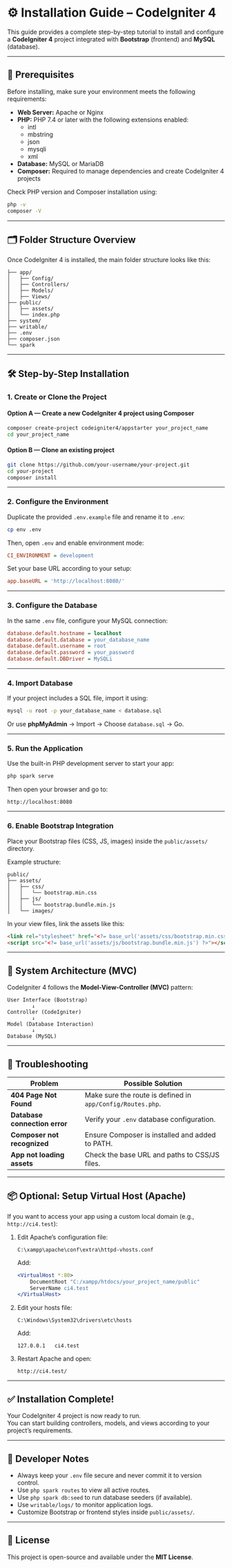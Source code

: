 # ⚙️ Installation Guide – CodeIgniter 4

This guide provides a complete step-by-step tutorial to install and configure a **CodeIgniter 4** project integrated with **Bootstrap** (frontend) and **MySQL** (database).

---

## 🧩 Prerequisites

Before installing, make sure your environment meets the following requirements:

- **Web Server:** Apache or Nginx  
- **PHP:** PHP 7.4 or later with the following extensions enabled:  
  - intl  
  - mbstring  
  - json  
  - mysqli  
  - xml  
- **Database:** MySQL or MariaDB  
- **Composer:** Required to manage dependencies and create CodeIgniter 4 projects  

Check PHP version and Composer installation using:
```bash
php -v
composer -V
```

---

## 🗂️ Folder Structure Overview

Once CodeIgniter 4 is installed, the main folder structure looks like this:

```plaintext
├── app/
│   ├── Config/
│   ├── Controllers/
│   ├── Models/
│   ├── Views/
├── public/
│   ├── assets/
│   └── index.php
├── system/
├── writable/
├── .env
├── composer.json
└── spark
```

---

## 🛠️ Step-by-Step Installation

### **1. Create or Clone the Project**
#### Option A — Create a new CodeIgniter 4 project using Composer
```bash
composer create-project codeigniter4/appstarter your_project_name
cd your_project_name
```

#### Option B — Clone an existing project
```bash
git clone https://github.com/your-username/your-project.git
cd your-project
composer install
```

---

### **2. Configure the Environment**
Duplicate the provided `.env.example` file and rename it to `.env`:
```bash
cp env .env
```

Then, open `.env` and enable environment mode:
```ini
CI_ENVIRONMENT = development
```

Set your base URL according to your setup:
```ini
app.baseURL = 'http://localhost:8080/'
```

---

### **3. Configure the Database**
In the same `.env` file, configure your MySQL connection:
```ini
database.default.hostname = localhost
database.default.database = your_database_name
database.default.username = root
database.default.password = your_password
database.default.DBDriver = MySQLi
```

---

### **4. Import Database**
If your project includes a SQL file, import it using:
```bash
mysql -u root -p your_database_name < database.sql
```
Or use **phpMyAdmin** → Import → Choose `database.sql` → Go.

---

### **5. Run the Application**
Use the built-in PHP development server to start your app:
```bash
php spark serve
```

Then open your browser and go to:
```
http://localhost:8080
```

---

### **6. Enable Bootstrap Integration**
Place your Bootstrap files (CSS, JS, images) inside the `public/assets/` directory.

Example structure:
```plaintext
public/
├── assets/
│   ├── css/
│   │   └── bootstrap.min.css
│   ├── js/
│   │   └── bootstrap.bundle.min.js
│   └── images/
```

In your view files, link the assets like this:
```html
<link rel="stylesheet" href="<?= base_url('assets/css/bootstrap.min.css') ?>">
<script src="<?= base_url('assets/js/bootstrap.bundle.min.js') ?>"></script>
```

---

## 🧩 System Architecture (MVC)

CodeIgniter 4 follows the **Model-View-Controller (MVC)** pattern:

```plaintext
User Interface (Bootstrap)
        ↓
Controller (CodeIgniter)
        ↓
Model (Database Interaction)
        ↓
Database (MySQL)
```

---

## 🧪 Troubleshooting

| Problem | Possible Solution |
|----------|-------------------|
| **404 Page Not Found** | Make sure the route is defined in `app/Config/Routes.php`. |
| **Database connection error** | Verify your `.env` database configuration. |
| **Composer not recognized** | Ensure Composer is installed and added to PATH. |
| **App not loading assets** | Check the base URL and paths to CSS/JS files. |

---

## 📦 Optional: Setup Virtual Host (Apache)

If you want to access your app using a custom local domain (e.g., `http://ci4.test`):

1. Edit Apache’s configuration file:
   ```
   C:\xampp\apache\conf\extra\httpd-vhosts.conf
   ```
   Add:
   ```apache
   <VirtualHost *:80>
       DocumentRoot "C:/xampp/htdocs/your_project_name/public"
       ServerName ci4.test
   </VirtualHost>
   ```

2. Edit your hosts file:
   ```
   C:\Windows\System32\drivers\etc\hosts
   ```
   Add:
   ```
   127.0.0.1   ci4.test
   ```

3. Restart Apache and open:
   ```
   http://ci4.test/
   ```

---

## ✅ Installation Complete!

Your CodeIgniter 4 project is now ready to run.  
You can start building controllers, models, and views according to your project’s requirements.

---

## 🧠 Developer Notes

- Always keep your `.env` file secure and never commit it to version control.  
- Use `php spark routes` to view all active routes.  
- Use `php spark db:seed` to run database seeders (if available).  
- Use `writable/logs/` to monitor application logs.  
- Customize Bootstrap or frontend styles inside `public/assets/`.

---

## 📜 License

This project is open-source and available under the **MIT License**.
